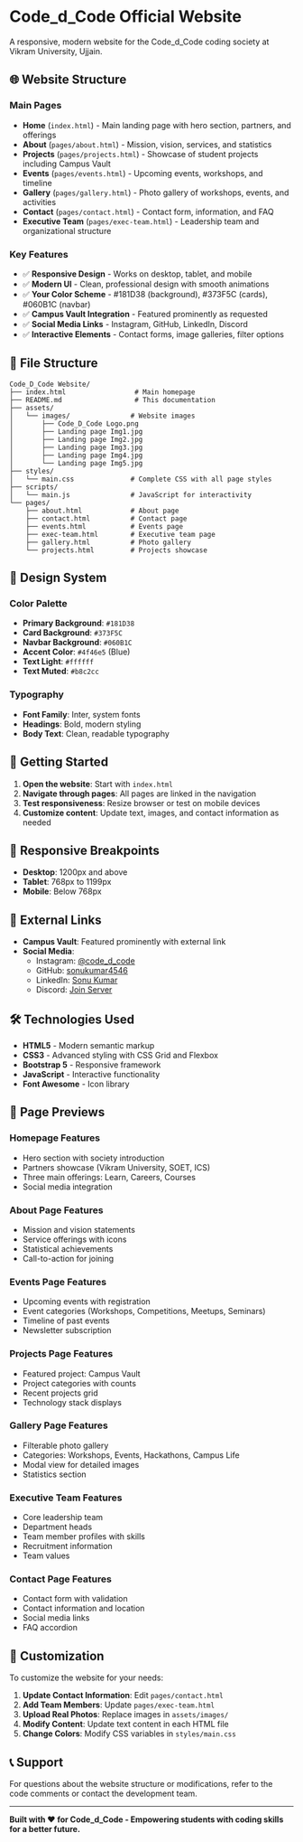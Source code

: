 # Code_d_Code Official Website

A responsive, modern website for the Code_d_Code coding society at Vikram University, Ujjain.

## 🌐 Website Structure

### **Main Pages**
- **Home** (`index.html`) - Main landing page with hero section, partners, and offerings
- **About** (`pages/about.html`) - Mission, vision, services, and statistics
- **Projects** (`pages/projects.html`) - Showcase of student projects including Campus Vault
- **Events** (`pages/events.html`) - Upcoming events, workshops, and timeline
- **Gallery** (`pages/gallery.html`) - Photo gallery of workshops, events, and activities
- **Contact** (`pages/contact.html`) - Contact form, information, and FAQ
- **Executive Team** (`pages/exec-team.html`) - Leadership team and organizational structure

### **Key Features**
- ✅ **Responsive Design** - Works on desktop, tablet, and mobile
- ✅ **Modern UI** - Clean, professional design with smooth animations
- ✅ **Your Color Scheme** - #181D38 (background), #373F5C (cards), #060B1C (navbar)
- ✅ **Campus Vault Integration** - Featured prominently as requested
- ✅ **Social Media Links** - Instagram, GitHub, LinkedIn, Discord
- ✅ **Interactive Elements** - Contact forms, image galleries, filter options

## 📁 File Structure

```
Code_D_Code Website/
├── index.html                 # Main homepage
├── README.md                  # This documentation
├── assets/
│   └── images/               # Website images
│       ├── Code_D_Code Logo.png
│       ├── Landing page Img1.jpg
│       ├── Landing page Img2.jpg
│       ├── Landing page Img3.jpg
│       ├── Landing page Img4.jpg
│       └── Landing page Img5.jpg
├── styles/
│   └── main.css              # Complete CSS with all page styles
├── scripts/
│   └── main.js               # JavaScript for interactivity
└── pages/
    ├── about.html            # About page
    ├── contact.html          # Contact page
    ├── events.html           # Events page
    ├── exec-team.html        # Executive team page
    ├── gallery.html          # Photo gallery
    └── projects.html         # Projects showcase
```

## 🎨 Design System

### **Color Palette**
- **Primary Background**: `#181D38`
- **Card Background**: `#373F5C`
- **Navbar Background**: `#060B1C`
- **Accent Color**: `#4f46e5` (Blue)
- **Text Light**: `#ffffff`
- **Text Muted**: `#b8c2cc`

### **Typography**
- **Font Family**: Inter, system fonts
- **Headings**: Bold, modern styling
- **Body Text**: Clean, readable typography

## 🚀 Getting Started

1. **Open the website**: Start with `index.html`
2. **Navigate through pages**: All pages are linked in the navigation
3. **Test responsiveness**: Resize browser or test on mobile devices
4. **Customize content**: Update text, images, and contact information as needed

## 📱 Responsive Breakpoints

- **Desktop**: 1200px and above
- **Tablet**: 768px to 1199px
- **Mobile**: Below 768px

## 🔗 External Links

- **Campus Vault**: Featured prominently with external link
- **Social Media**: 
  - Instagram: [@code_d_code](https://www.instagram.com/code_d_code/)
  - GitHub: [sonukumar4546](https://github.com/sonukumar4546)
  - LinkedIn: [Sonu Kumar](https://www.linkedin.com/in/sonu-kumar-29848626a/)
  - Discord: [Join Server](https://discord.gg/EHx3cD9z/)

## 🛠️ Technologies Used

- **HTML5** - Modern semantic markup
- **CSS3** - Advanced styling with CSS Grid and Flexbox
- **Bootstrap 5** - Responsive framework
- **JavaScript** - Interactive functionality
- **Font Awesome** - Icon library

## 📸 Page Previews

### **Homepage Features**
- Hero section with society introduction
- Partners showcase (Vikram University, SOET, ICS)
- Three main offerings: Learn, Careers, Courses
- Social media integration

### **About Page Features**
- Mission and vision statements
- Service offerings with icons
- Statistical achievements
- Call-to-action for joining

### **Events Page Features**
- Upcoming events with registration
- Event categories (Workshops, Competitions, Meetups, Seminars)
- Timeline of past events
- Newsletter subscription

### **Projects Page Features**
- Featured project: Campus Vault
- Project categories with counts
- Recent projects grid
- Technology stack displays

### **Gallery Page Features**
- Filterable photo gallery
- Categories: Workshops, Events, Hackathons, Campus Life
- Modal view for detailed images
- Statistics section

### **Executive Team Features**
- Core leadership team
- Department heads
- Team member profiles with skills
- Recruitment information
- Team values

### **Contact Page Features**
- Contact form with validation
- Contact information and location
- Social media links
- FAQ accordion

## 🔧 Customization

To customize the website for your needs:

1. **Update Contact Information**: Edit `pages/contact.html`
2. **Add Team Members**: Update `pages/exec-team.html`
3. **Upload Real Photos**: Replace images in `assets/images/`
4. **Modify Content**: Update text content in each HTML file
5. **Change Colors**: Modify CSS variables in `styles/main.css`

## 📞 Support

For questions about the website structure or modifications, refer to the code comments or contact the development team.

---

**Built with ❤️ for Code_d_Code - Empowering students with coding skills for a better future.** 
